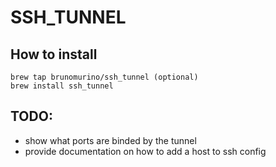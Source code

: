 # SSH_TUNNEL

## How to install
```
brew tap brunomurino/ssh_tunnel (optional)
brew install ssh_tunnel
```

## TODO:
* show what ports are binded by the tunnel
* provide documentation on how to add a host to ssh config